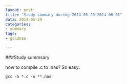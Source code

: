 ```yaml
---
layout: post: 
title: "Study summary during 2014-05-26~2014-06-01"
data: 2014-05-29
categories:
- summary
tags:
- gcc2nas

---
```

###Study summsary

how to compile .c to .nas? So easy:
	
	gcc -S *.c -o **.nas
